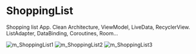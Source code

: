 # ShoppingList
Shopping list App. Clean Architecture, ViewModel, LiveData, RecyclerView. ListAdapter, DataBinding, Coroutines, Room...


![m_ShoppingList1](https://user-images.githubusercontent.com/60262104/168428874-7b381268-a78f-4765-9574-cb9c33dc9a63.png)
![m_ShoppingList2](https://user-images.githubusercontent.com/60262104/168428877-49739b0c-060e-41b0-add0-6ce07ff5790c.png)
![m_ShoppingList3](https://user-images.githubusercontent.com/60262104/168428881-d9de8599-1c34-4feb-8142-15a32c4a8976.png)
